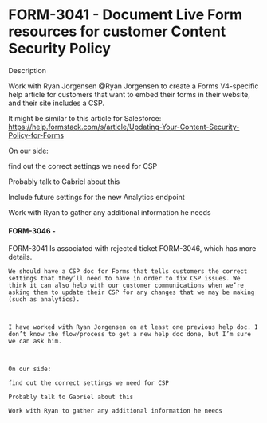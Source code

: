 # FORM\-3041 - Document Live Form resources for customer Content Security Policy

Description

Work with Ryan Jorgensen @Ryan Jorgensen to create a Forms V4-specific help article for customers that want to embed their forms in their website, and their site includes a CSP.

It might be similar to this article for Salesforce: https://help.formstack.com/s/article/Updating-Your-Content-Security-Policy-for-Forms

On our side:

find out the correct settings we need for CSP

Probably talk to Gabriel about this

Include future settings for the new Analytics endpoint

Work with Ryan to gather any additional information he needs

#### FORM-3046 -

FORM-3041 Is associated with rejected ticket FORM-3046, which has more details.

```
We should have a CSP doc for Forms that tells customers the correct settings that they’ll need to have in order to fix CSP issues. We think it can also help with our customer communications when we’re asking them to update their CSP for any changes that we may be making (such as analytics).



I have worked with Ryan Jorgensen on at least one previous help doc. I don’t know the flow/process to get a new help doc done, but I’m sure we can ask him.



On our side:

find out the correct settings we need for CSP

Probably talk to Gabriel about this

Work with Ryan to gather any additional information he needs

```
